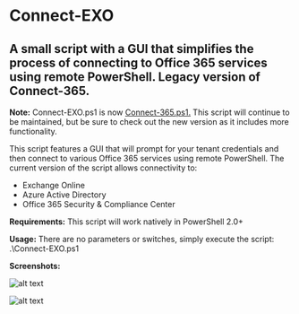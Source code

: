 # Connect-EXO
## A small script with a GUI that simplifies the process of connecting to Office 365 services using remote PowerShell. Legacy version of Connect-365.

**Note:** Connect-EXO.ps1 is now [Connect-365.ps1.](https://www.cgoosen.com/2017/03/script-connect-365-ps-connect-to-office-365-services-using-remote-powershell/) This script will continue to be maintained, but be sure to check out the new version as it includes more functionality.

This script features a GUI that will prompt for your tenant credentials and then connect to various Office 365 services using remote PowerShell. The current version of the script allows connectivity to:
* Exchange Online
* Azure Active Directory
* Office 365 Security & Compliance Center

**Requirements:**
This script will work natively in PowerShell 2.0+

**Usage:**
There are no parameters or switches, simply execute the script: .\Connect-EXO.ps1

**Screenshots:**

![alt text](https://www.cgoosen.com/wp-content/uploads/2014/10/cap1.png)

![alt text](https://www.cgoosen.com/wp-content/uploads/2014/10/cap2.png)
